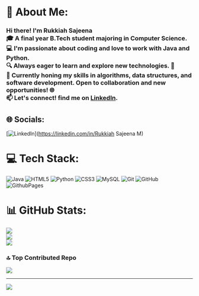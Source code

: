 # 💫 About Me:
### Hi there! I'm Rukkiah Sajeena<br>🎓 A final year B.Tech student majoring in Computer Science. <br>💻 I'm passionate about coding and love to work with Java and Python. <br>🔍 Always eager to learn and explore new technologies. 🚀<br>🌟 Currently honing my skills in algorithms, data structures, and software development. Open to collaboration and new opportunities! 🌐<br>📫 Let's connect! find me on [LinkedIn](https://www.linkedin.com/in/rukkiah-sajeena-m-88b2a7268/).


## 🌐 Socials:
[![LinkedIn](https://img.shields.io/badge/LinkedIn-%230077B5.svg?logo=linkedin&logoColor=white)](https://linkedin.com/in/Rukkiah Sajeena M) 

# 💻 Tech Stack:
![Java](https://img.shields.io/badge/java-%23ED8B00.svg?style=for-the-badge&logo=openjdk&logoColor=white) ![HTML5](https://img.shields.io/badge/html5-%23E34F26.svg?style=for-the-badge&logo=html5&logoColor=white) ![Python](https://img.shields.io/badge/python-3670A0?style=for-the-badge&logo=python&logoColor=ffdd54) ![CSS3](https://img.shields.io/badge/css3-%231572B6.svg?style=for-the-badge&logo=css3&logoColor=white) ![MySQL](https://img.shields.io/badge/mysql-4479A1.svg?style=for-the-badge&logo=mysql&logoColor=white) ![Git](https://img.shields.io/badge/git-%23F05033.svg?style=for-the-badge&logo=git&logoColor=white) ![GitHub](https://img.shields.io/badge/github-%23121011.svg?style=for-the-badge&logo=github&logoColor=white) ![GithubPages](https://img.shields.io/badge/github%20pages-121013?style=for-the-badge&logo=github&logoColor=white)
# 📊 GitHub Stats:
![](https://github-readme-stats.vercel.app/api?username=sajeena3012&theme=dark&hide_border=false&include_all_commits=true&count_private=true)<br/>
![](https://github-readme-streak-stats.herokuapp.com/?user=sajeena3012&theme=dark&hide_border=false)<br/>
![](https://github-readme-stats.vercel.app/api/top-langs/?username=sajeena3012&theme=dark&hide_border=false&include_all_commits=true&count_private=true&layout=compact)

### 🔝 Top Contributed Repo
![](https://github-contributor-stats.vercel.app/api?username=sajeena3012&limit=5&theme=dark&combine_all_yearly_contributions=true)

---
[![](https://visitcount.itsvg.in/api?id=sajeena3012&icon=7&color=12)](https://visitcount.itsvg.in)

<!-- Proudly created with GPRM ( https://gprm.itsvg.in ) -->

